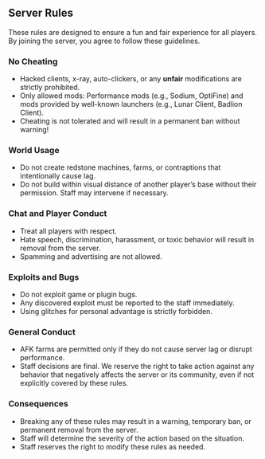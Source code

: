 
## Server Rules

These rules are designed to ensure a fun and fair experience for all players. By joining the server, you agree to follow these guidelines.

### No Cheating

- Hacked clients, x-ray, auto-clickers, or any **unfair** modifications are strictly prohibited.
- Only allowed mods: Performance mods (e.g., Sodium, OptiFine) and mods provided by well-known launchers (e.g., Lunar Client, Badlion Client).
- Cheating is not tolerated and will result in a permanent ban without warning!

### World Usage

- Do not create redstone machines, farms, or contraptions that intentionally cause lag.
- Do not build within visual distance of another player’s base without their permission. Staff may intervene if necessary.

### Chat and Player Conduct

- Treat all players with respect.
- Hate speech, discrimination, harassment, or toxic behavior will result in removal from the server.
- Spamming and advertising are not allowed.

### Exploits and Bugs

- Do not exploit game or plugin bugs.
- Any discovered exploit must be reported to the staff immediately.
- Using glitches for personal advantage is strictly forbidden.

### General Conduct

- AFK farms are permitted only if they do not cause server lag or disrupt performance.
- Staff decisions are final. We reserve the right to take action against any behavior that negatively affects the server or its community, even if not explicitly covered by these rules.

### Consequences

- Breaking any of these rules may result in a warning, temporary ban, or permanent removal from the server.
- Staff will determine the severity of the action based on the situation.
- Staff reserves the right to modify these rules as needed.
